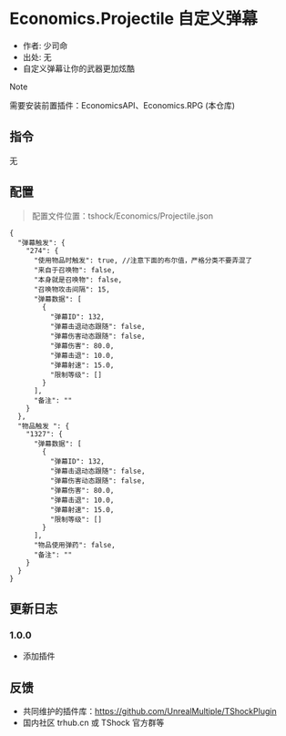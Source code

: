 # Economics.Projectile 自定义弹幕

- 作者: 少司命
- 出处: 无
- 自定义弹幕让你的武器更加炫酷

> [!NOTE]  
> 需要安装前置插件：EconomicsAPI、Economics.RPG (本仓库) 


## 指令

无

## 配置
> 配置文件位置：tshock/Economics/Projectile.json
```json5
{
  "弹幕触发": {
    "274": {
      "使用物品时触发": true, //注意下面的布尔值，严格分类不要弄混了
      "来自于召唤物": false,
      "本身就是召唤物": false,
      "召唤物攻击间隔": 15,
      "弹幕数据": [
        {
          "弹幕ID": 132,
          "弹幕击退动态跟随": false,
          "弹幕伤害动态跟随": false,
          "弹幕伤害": 80.0,
          "弹幕击退": 10.0,
          "弹幕射速": 15.0,
          "限制等级": []
        }
      ],
      "备注": ""
    }
  },
  "物品触发 ": {
    "1327": {
      "弹幕数据": [
        {
          "弹幕ID": 132,
          "弹幕击退动态跟随": false,
          "弹幕伤害动态跟随": false,
          "弹幕伤害": 80.0,
          "弹幕击退": 10.0,
          "弹幕射速": 15.0,
          "限制等级": []
        }
      ],
      "物品使用弹药": false,
      "备注": ""
    }
  }
}
```

## 更新日志

### 1.0.0
- 添加插件

## 反馈

- 共同维护的插件库：https://github.com/UnrealMultiple/TShockPlugin
- 国内社区 trhub.cn 或 TShock 官方群等
